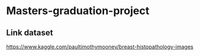 # Masters-graduation-project

## Link dataset
https://www.kaggle.com/paultimothymooney/breast-histopathology-images
